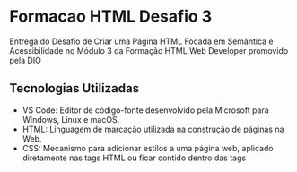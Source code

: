 # Formacao HTML Desafio 3

Entrega do Desafio de Criar uma Página HTML Focada em Semântica e Acessibilidade no Módulo 3 da Formação HTML Web Developer promovido pela DIO

## Tecnologias Utilizadas

- VS Code: Editor de código-fonte desenvolvido pela Microsoft para Windows, Linux e macOS.
- HTML: Linguagem de marcação utilizada na construção de páginas na Web.
- CSS: Mecanismo para adicionar estilos a uma página web, aplicado diretamente nas tags HTML ou ficar contido dentro das tags <style>.
